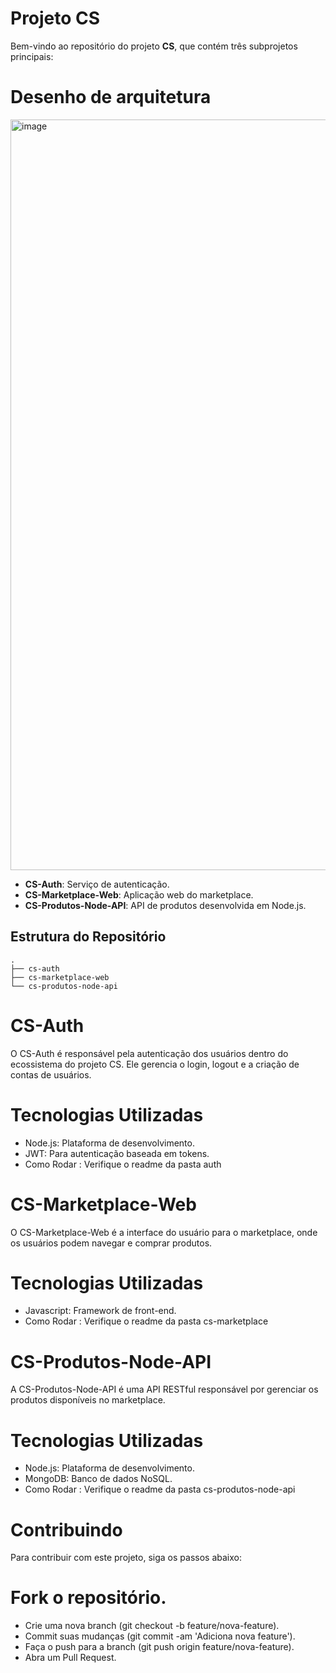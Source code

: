 # Projeto CS

Bem-vindo ao repositório do projeto **CS**, que contém três subprojetos principais:

# Desenho de arquitetura

<img width="1201" alt="image" src="https://github.com/user-attachments/assets/333718b5-00d8-4d71-8c38-ff0416d12584">


- **CS-Auth**: Serviço de autenticação.
- **CS-Marketplace-Web**: Aplicação web do marketplace.
- **CS-Produtos-Node-API**: API de produtos desenvolvida em Node.js.

## Estrutura do Repositório

```
.
├── cs-auth
├── cs-marketplace-web
└── cs-produtos-node-api
```

# CS-Auth
O CS-Auth é responsável pela autenticação dos usuários dentro do ecossistema do projeto CS. Ele gerencia o login, logout e a criação de contas de usuários.

# Tecnologias Utilizadas
- Node.js: Plataforma de desenvolvimento.
- JWT: Para autenticação baseada em tokens.
- Como Rodar : Verifique o readme da pasta auth

# CS-Marketplace-Web
O CS-Marketplace-Web é a interface do usuário para o marketplace, onde os usuários podem navegar e comprar produtos.

# Tecnologias Utilizadas
- Javascript: Framework de front-end.
- Como Rodar : Verifique o readme da pasta cs-marketplace

# CS-Produtos-Node-API
A CS-Produtos-Node-API é uma API RESTful responsável por gerenciar os produtos disponíveis no marketplace.

# Tecnologias Utilizadas
- Node.js: Plataforma de desenvolvimento.
- MongoDB: Banco de dados NoSQL.
- Como Rodar : Verifique o readme da pasta cs-produtos-node-api
  
# Contribuindo
Para contribuir com este projeto, siga os passos abaixo:

# Fork o repositório.
- Crie uma nova branch (git checkout -b feature/nova-feature).
- Commit suas mudanças (git commit -am 'Adiciona nova feature').
- Faça o push para a branch (git push origin feature/nova-feature).
- Abra um Pull Request.


